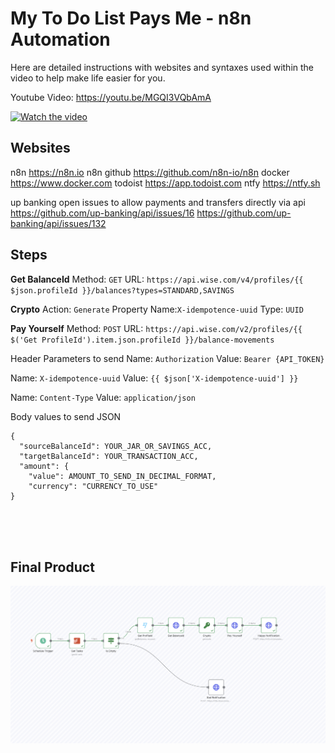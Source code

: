 # My To Do List Pays Me - n8n Automation
Here are detailed instructions with websites and syntaxes used within the video to help make life easier for you.

Youtube Video: https://youtu.be/MGQI3VQbAmA

[![Watch the video](https://img.youtube.com/vi/MGQI3VQbAmA/hqdefault.jpg)](https://youtu.be/MGQI3VQbAmA)



## Websites
n8n         https://n8n.io
n8n github  https://github.com/n8n-io/n8n
docker      https://www.docker.com
todoist     https://app.todoist.com
ntfy        https://ntfy.sh


up banking open issues to allow payments and transfers directly via api
https://github.com/up-banking/api/issues/16
https://github.com/up-banking/api/issues/132




## Steps

<b>Get BalanceId</b>
Method: ```GET```
URL: ```https://api.wise.com/v4/profiles/{{ $json.profileId }}/balances?types=STANDARD,SAVINGS```

<b>Crypto</b>
Action: ```Generate```
Property Name:```X-idempotence-uuid```
Type: ```UUID```

<b>Pay Yourself</b>
Method: ```POST```
URL: ```https://api.wise.com/v2/profiles/{{ $('Get ProfileId').item.json.profileId }}/balance-movements```

Header Parameters to send
Name: ```Authorization```
Value: ```Bearer {API_TOKEN}```

Name: ```X-idempotence-uuid```
Value: ```{{ $json['X-idempotence-uuid'] }}```

Name: ```Content-Type```
Value: ```application/json```

Body values to send
JSON
```
{
  "sourceBalanceId": YOUR_JAR_OR_SAVINGS_ACC,
  "targetBalanceId": YOUR_TRANSACTION_ACC,
  "amount": {
    "value": AMOUNT_TO_SEND_IN_DECIMAL_FORMAT,
    "currency": "CURRENCY_TO_USE"
}
```


</br>
</br></br>

## Final Product
![Demo](n8n-workflow.png)
